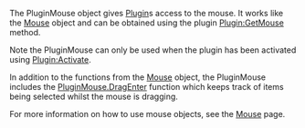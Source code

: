 The PluginMouse object gives [Plugin](https://create.roblox.com/docs/reference/engine/classes/Plugin)s access to the mouse. It works like the
[Mouse](https://create.roblox.com/docs/reference/engine/classes/Mouse) object and can be obtained using the plugin [Plugin:GetMouse](https://create.roblox.com/docs/reference/engine/classes/Plugin#GetMouse) method.

Note the PluginMouse can only be used when the plugin has been activated using
[Plugin:Activate](https://create.roblox.com/docs/reference/engine/classes/Plugin#Activate).

In addition to the functions from the [Mouse](https://create.roblox.com/docs/reference/engine/classes/Mouse) object, the PluginMouse includes
the [PluginMouse.DragEnter](https://create.roblox.com/docs/reference/engine/classes/PluginMouse#DragEnter) function which keeps track of items being selected
whilst the mouse is dragging.

For more information on how to use mouse objects, see the [Mouse](https://create.roblox.com/docs/reference/engine/classes/Mouse) page.